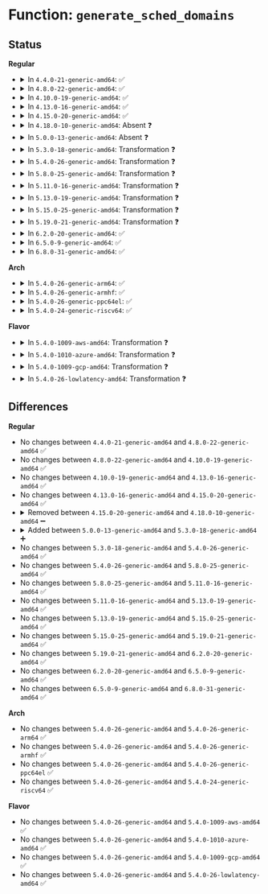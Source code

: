 # Function: <code>generate_sched_domains</code>

## Status
<b>Regular</b>
<ul>
<li>
<details>
<summary>In <code>4.4.0-21-generic-amd64</code>: ✅</summary>

```c
int generate_sched_domains(cpumask_var_t * * domains, struct sched_domain_attr * * attributes)
```

```json
{
  "name": "generate_sched_domains",
  "collision_type": "Unique Static",
  "inline_type": "No",
  "funcs": [
    {
      "addr": 18446744071580002272,
      "name": "generate_sched_domains",
      "external": false,
      "loc": "kernel/cpuset.c:620",
      "file": "kernel/cpuset.c",
      "inline": "seen, unknown",
      "caller_inline": [],
      "caller_func": [
        "kernel/cpuset.c:rebuild_sched_domains_locked"
      ]
    }
  ],
  "symbols": [
    {
      "addr": 18446744071580002272,
      "name": "generate_sched_domains",
      "section": ".text",
      "bind": "STB_LOCAL",
      "size": 1313
    }
  ]
}
```
</details>
</li>
<li>
<details>
<summary>In <code>4.8.0-22-generic-amd64</code>: ✅</summary>

```c
int generate_sched_domains(cpumask_var_t * * domains, struct sched_domain_attr * * attributes)
```

```json
{
  "name": "generate_sched_domains",
  "collision_type": "Unique Static",
  "inline_type": "No",
  "funcs": [
    {
      "addr": 18446744071580034704,
      "name": "generate_sched_domains",
      "external": false,
      "loc": "kernel/cpuset.c:631",
      "file": "kernel/cpuset.c",
      "inline": "seen, unknown",
      "caller_inline": [],
      "caller_func": [
        "kernel/cpuset.c:rebuild_sched_domains_locked"
      ]
    }
  ],
  "symbols": [
    {
      "addr": 18446744071580034704,
      "name": "generate_sched_domains",
      "section": ".text",
      "bind": "STB_LOCAL",
      "size": 1347
    }
  ]
}
```
</details>
</li>
<li>
<details>
<summary>In <code>4.10.0-19-generic-amd64</code>: ✅</summary>

```c
int generate_sched_domains(cpumask_var_t * * domains, struct sched_domain_attr * * attributes)
```

```json
{
  "name": "generate_sched_domains",
  "collision_type": "Unique Static",
  "inline_type": "No",
  "funcs": [
    {
      "addr": 18446744071580075856,
      "name": "generate_sched_domains",
      "external": false,
      "loc": "kernel/cpuset.c:631",
      "file": "kernel/cpuset.c",
      "inline": "seen, unknown",
      "caller_inline": [],
      "caller_func": [
        "kernel/cpuset.c:rebuild_sched_domains_locked"
      ]
    }
  ],
  "symbols": [
    {
      "addr": 18446744071580075856,
      "name": "generate_sched_domains",
      "section": ".text",
      "bind": "STB_LOCAL",
      "size": 1353
    }
  ]
}
```
</details>
</li>
<li>
<details>
<summary>In <code>4.13.0-16-generic-amd64</code>: ✅</summary>

```c
int generate_sched_domains(cpumask_var_t * * domains, struct sched_domain_attr * * attributes)
```

```json
{
  "name": "generate_sched_domains",
  "collision_type": "Unique Static",
  "inline_type": "No",
  "funcs": [
    {
      "addr": 18446744071580080576,
      "name": "generate_sched_domains",
      "external": false,
      "loc": "kernel/cgroup/cpuset.c:634",
      "file": "kernel/cgroup/cpuset.c",
      "inline": "seen, unknown",
      "caller_inline": [],
      "caller_func": [
        "kernel/cgroup/cpuset.c:rebuild_sched_domains_locked"
      ]
    }
  ],
  "symbols": [
    {
      "addr": 18446744071580080576,
      "name": "generate_sched_domains",
      "section": ".text",
      "bind": "STB_LOCAL",
      "size": 1299
    }
  ]
}
```
</details>
</li>
<li>
<details>
<summary>In <code>4.15.0-20-generic-amd64</code>: ✅</summary>

```c
int generate_sched_domains(cpumask_var_t * * domains, struct sched_domain_attr * * attributes)
```

```json
{
  "name": "generate_sched_domains",
  "collision_type": "Unique Static",
  "inline_type": "No",
  "funcs": [
    {
      "addr": 18446744071580132752,
      "name": "generate_sched_domains",
      "external": false,
      "loc": "kernel/cgroup/cpuset.c:651",
      "file": "kernel/cgroup/cpuset.c",
      "inline": "seen, unknown",
      "caller_inline": [],
      "caller_func": [
        "kernel/cgroup/cpuset.c:rebuild_sched_domains_locked"
      ]
    }
  ],
  "symbols": [
    {
      "addr": 18446744071580132752,
      "name": "generate_sched_domains",
      "section": ".text",
      "bind": "STB_LOCAL",
      "size": 1247
    }
  ]
}
```
</details>
</li>
<li>
<details>
<summary>In <code>4.18.0-10-generic-amd64</code>: Absent ❓</summary>

```json
{
  "name": "generate_sched_domains",
  "collision_type": "Unique Static",
  "inline_type": "Full",
  "funcs": [
    {
      "addr": 18446744071580195500,
      "name": "generate_sched_domains",
      "external": false,
      "loc": "kernel/cgroup/cpuset.c:651",
      "file": "kernel/cgroup/cpuset.c",
      "inline": "not declared, inlined",
      "caller_inline": [
        "kernel/cgroup/cpuset.c:rebuild_sched_domains_locked"
      ],
      "caller_func": []
    }
  ],
  "symbols": []
}
```
</details>
</li>
<li>
<details>
<summary>In <code>5.0.0-13-generic-amd64</code>: Absent ❓</summary>

```json
{
  "name": "generate_sched_domains",
  "collision_type": "Unique Static",
  "inline_type": "Full",
  "funcs": [
    {
      "addr": 18446744071580243866,
      "name": "generate_sched_domains",
      "external": false,
      "loc": "kernel/cgroup/cpuset.c:760",
      "file": "kernel/cgroup/cpuset.c",
      "inline": "not declared, inlined",
      "caller_inline": [
        "kernel/cgroup/cpuset.c:rebuild_sched_domains_locked"
      ],
      "caller_func": []
    }
  ],
  "symbols": []
}
```
</details>
</li>
<li>
<details>
<summary>In <code>5.3.0-18-generic-amd64</code>: Transformation ❓</summary>

```c
int generate_sched_domains(cpumask_var_t * * domains, struct sched_domain_attr * * attributes)
```

```json
{
  "name": "generate_sched_domains",
  "collision_type": "Unique Static",
  "inline_type": "No",
  "funcs": [
    {
      "addr": 0,
      "name": "generate_sched_domains",
      "external": false,
      "loc": "kernel/cgroup/cpuset.c:721",
      "file": "kernel/cgroup/cpuset.c",
      "inline": "seen, unknown",
      "caller_inline": [],
      "caller_func": [
        "kernel/cgroup/cpuset.c:rebuild_sched_domains_locked"
      ]
    }
  ],
  "symbols": [
    {
      "addr": 18446744071580297824,
      "name": "generate_sched_domains",
      "section": ".text",
      "bind": "STB_LOCAL",
      "size": 1425
    },
    {
      "addr": 18446744071580309031,
      "name": "generate_sched_domains.cold",
      "section": ".text",
      "bind": "STB_LOCAL",
      "size": 38
    }
  ]
}
```
</details>
</li>
<li>
<details>
<summary>In <code>5.4.0-26-generic-amd64</code>: Transformation ❓</summary>

```c
int generate_sched_domains(cpumask_var_t * * domains, struct sched_domain_attr * * attributes)
```

```json
{
  "name": "generate_sched_domains",
  "collision_type": "Unique Static",
  "inline_type": "No",
  "funcs": [
    {
      "addr": 0,
      "name": "generate_sched_domains",
      "external": false,
      "loc": "kernel/cgroup/cpuset.c:733",
      "file": "kernel/cgroup/cpuset.c",
      "inline": "seen, unknown",
      "caller_inline": [],
      "caller_func": [
        "kernel/cgroup/cpuset.c:rebuild_sched_domains_locked"
      ]
    }
  ],
  "symbols": [
    {
      "addr": 18446744071580346176,
      "name": "generate_sched_domains",
      "section": ".text",
      "bind": "STB_LOCAL",
      "size": 1471
    },
    {
      "addr": 18446744071580357911,
      "name": "generate_sched_domains.cold",
      "section": ".text",
      "bind": "STB_LOCAL",
      "size": 38
    }
  ]
}
```
</details>
</li>
<li>
<details>
<summary>In <code>5.8.0-25-generic-amd64</code>: Transformation ❓</summary>

```c
int generate_sched_domains(cpumask_var_t * * domains, struct sched_domain_attr * * attributes)
```

```json
{
  "name": "generate_sched_domains",
  "collision_type": "Unique Static",
  "inline_type": "No",
  "funcs": [
    {
      "addr": 0,
      "name": "generate_sched_domains",
      "external": false,
      "loc": "kernel/cgroup/cpuset.c:737",
      "file": "kernel/cgroup/cpuset.c",
      "inline": "seen, unknown",
      "caller_inline": [],
      "caller_func": [
        "kernel/cgroup/cpuset.c:rebuild_sched_domains_locked"
      ]
    }
  ],
  "symbols": [
    {
      "addr": 18446744071580416448,
      "name": "generate_sched_domains",
      "section": ".text",
      "bind": "STB_LOCAL",
      "size": 1439
    },
    {
      "addr": 18446744071580430898,
      "name": "generate_sched_domains.cold",
      "section": ".text",
      "bind": "STB_LOCAL",
      "size": 38
    }
  ]
}
```
</details>
</li>
<li>
<details>
<summary>In <code>5.11.0-16-generic-amd64</code>: Transformation ❓</summary>

```c
int generate_sched_domains(cpumask_var_t * * domains, struct sched_domain_attr * * attributes)
```

```json
{
  "name": "generate_sched_domains",
  "collision_type": "Unique Static",
  "inline_type": "No",
  "funcs": [
    {
      "addr": 0,
      "name": "generate_sched_domains",
      "external": false,
      "loc": "kernel/cgroup/cpuset.c:737",
      "file": "kernel/cgroup/cpuset.c",
      "inline": "seen, unknown",
      "caller_inline": [],
      "caller_func": [
        "kernel/cgroup/cpuset.c:rebuild_sched_domains_locked"
      ]
    }
  ],
  "symbols": [
    {
      "addr": 18446744071580404464,
      "name": "generate_sched_domains",
      "section": ".text",
      "bind": "STB_LOCAL",
      "size": 1387
    },
    {
      "addr": 18446744071591315559,
      "name": "generate_sched_domains.cold",
      "section": ".text",
      "bind": "STB_LOCAL",
      "size": 38
    }
  ]
}
```
</details>
</li>
<li>
<details>
<summary>In <code>5.13.0-19-generic-amd64</code>: Transformation ❓</summary>

```c
int generate_sched_domains(cpumask_var_t * * domains, struct sched_domain_attr * * attributes)
```

```json
{
  "name": "generate_sched_domains",
  "collision_type": "Unique Static",
  "inline_type": "No",
  "funcs": [
    {
      "addr": 0,
      "name": "generate_sched_domains",
      "external": false,
      "loc": "kernel/cgroup/cpuset.c:737",
      "file": "kernel/cgroup/cpuset.c",
      "inline": "seen, unknown",
      "caller_inline": [],
      "caller_func": [
        "kernel/cgroup/cpuset.c:rebuild_sched_domains_locked"
      ]
    }
  ],
  "symbols": [
    {
      "addr": 18446744071580400752,
      "name": "generate_sched_domains",
      "section": ".text",
      "bind": "STB_LOCAL",
      "size": 1390
    },
    {
      "addr": 18446744071591257652,
      "name": "generate_sched_domains.cold",
      "section": ".text",
      "bind": "STB_LOCAL",
      "size": 38
    }
  ]
}
```
</details>
</li>
<li>
<details>
<summary>In <code>5.15.0-25-generic-amd64</code>: Transformation ❓</summary>

```c
int generate_sched_domains(cpumask_var_t * * domains, struct sched_domain_attr * * attributes)
```

```json
{
  "name": "generate_sched_domains",
  "collision_type": "Unique Static",
  "inline_type": "No",
  "funcs": [
    {
      "addr": 0,
      "name": "generate_sched_domains",
      "external": false,
      "loc": "kernel/cgroup/cpuset.c:765",
      "file": "kernel/cgroup/cpuset.c",
      "inline": "seen, unknown",
      "caller_inline": [],
      "caller_func": [
        "kernel/cgroup/cpuset.c:rebuild_sched_domains_locked"
      ]
    }
  ],
  "symbols": [
    {
      "addr": 18446744071580563456,
      "name": "generate_sched_domains",
      "section": ".text",
      "bind": "STB_LOCAL",
      "size": 1390
    },
    {
      "addr": 18446744071592161892,
      "name": "generate_sched_domains.cold",
      "section": ".text",
      "bind": "STB_LOCAL",
      "size": 38
    }
  ]
}
```
</details>
</li>
<li>
<details>
<summary>In <code>5.19.0-21-generic-amd64</code>: Transformation ❓</summary>

```c
int generate_sched_domains(cpumask_var_t * * domains, struct sched_domain_attr * * attributes)
```

```json
{
  "name": "generate_sched_domains",
  "collision_type": "Unique Static",
  "inline_type": "No",
  "funcs": [
    {
      "addr": 0,
      "name": "generate_sched_domains",
      "external": false,
      "loc": "kernel/cgroup/cpuset.c:805",
      "file": "kernel/cgroup/cpuset.c",
      "inline": "seen, unknown",
      "caller_inline": [],
      "caller_func": [
        "kernel/cgroup/cpuset.c:rebuild_sched_domains_locked"
      ]
    }
  ],
  "symbols": [
    {
      "addr": 18446744071580766256,
      "name": "generate_sched_domains",
      "section": ".text",
      "bind": "STB_LOCAL",
      "size": 1559
    },
    {
      "addr": 18446744071593934971,
      "name": "generate_sched_domains.cold",
      "section": ".text",
      "bind": "STB_LOCAL",
      "size": 39
    }
  ]
}
```
</details>
</li>
<li>
<details>
<summary>In <code>6.2.0-20-generic-amd64</code>: ✅</summary>

```c
int generate_sched_domains(cpumask_var_t * * domains, struct sched_domain_attr * * attributes)
```

```json
{
  "name": "generate_sched_domains",
  "collision_type": "Unique Static",
  "inline_type": "No",
  "funcs": [
    {
      "addr": 18446744071581046304,
      "name": "generate_sched_domains",
      "external": false,
      "loc": "kernel/cgroup/cpuset.c:892",
      "file": "kernel/cgroup/cpuset.c",
      "inline": "seen, unknown",
      "caller_inline": [],
      "caller_func": [
        "kernel/cgroup/cpuset.c:rebuild_sched_domains_locked"
      ]
    }
  ],
  "symbols": [
    {
      "addr": 18446744071581046304,
      "name": "generate_sched_domains",
      "section": ".text",
      "bind": "STB_LOCAL",
      "size": 1666
    }
  ]
}
```
</details>
</li>
<li>
<details>
<summary>In <code>6.5.0-9-generic-amd64</code>: ✅</summary>

```c
int generate_sched_domains(cpumask_var_t * * domains, struct sched_domain_attr * * attributes)
```

```json
{
  "name": "generate_sched_domains",
  "collision_type": "Unique Static",
  "inline_type": "No",
  "funcs": [
    {
      "addr": 18446744071581136096,
      "name": "generate_sched_domains",
      "external": false,
      "loc": "kernel/cgroup/cpuset.c:892",
      "file": "kernel/cgroup/cpuset.c",
      "inline": "seen, unknown",
      "caller_inline": [],
      "caller_func": [
        "kernel/cgroup/cpuset.c:rebuild_sched_domains_locked"
      ]
    }
  ],
  "symbols": [
    {
      "addr": 18446744071581136096,
      "name": "generate_sched_domains",
      "section": ".text",
      "bind": "STB_LOCAL",
      "size": 1637
    }
  ]
}
```
</details>
</li>
<li>
<details>
<summary>In <code>6.8.0-31-generic-amd64</code>: ✅</summary>

```c
int generate_sched_domains(cpumask_var_t * * domains, struct sched_domain_attr * * attributes)
```

```json
{
  "name": "generate_sched_domains",
  "collision_type": "Unique Static",
  "inline_type": "No",
  "funcs": [
    {
      "addr": 18446744071581236864,
      "name": "generate_sched_domains",
      "external": false,
      "loc": "kernel/cgroup/cpuset.c:956",
      "file": "kernel/cgroup/cpuset.c",
      "inline": "seen, unknown",
      "caller_inline": [],
      "caller_func": [
        "kernel/cgroup/cpuset.c:rebuild_sched_domains_locked"
      ]
    }
  ],
  "symbols": [
    {
      "addr": 18446744071581236864,
      "name": "generate_sched_domains",
      "section": ".text",
      "bind": "STB_LOCAL",
      "size": 1684
    }
  ]
}
```
</details>
</li>
</ul>
<b>Arch</b>
<ul>
<li>
<details>
<summary>In <code>5.4.0-26-generic-arm64</code>: ✅</summary>

```c
int generate_sched_domains(cpumask_var_t * * domains, struct sched_domain_attr * * attributes)
```

```json
{
  "name": "generate_sched_domains",
  "collision_type": "Unique Static",
  "inline_type": "No",
  "funcs": [
    {
      "addr": 18446603336491599896,
      "name": "generate_sched_domains",
      "external": false,
      "loc": "kernel/cgroup/cpuset.c:733",
      "file": "kernel/cgroup/cpuset.c",
      "inline": "seen, unknown",
      "caller_inline": [],
      "caller_func": [
        "kernel/cgroup/cpuset.c:rebuild_sched_domains_locked"
      ]
    }
  ],
  "symbols": [
    {
      "addr": 18446603336491599896,
      "name": "generate_sched_domains",
      "section": ".text",
      "bind": "STB_LOCAL",
      "size": 1260
    }
  ]
}
```
</details>
</li>
<li>
<details>
<summary>In <code>5.4.0-26-generic-armhf</code>: ✅</summary>

```c
int generate_sched_domains(cpumask_var_t * * domains, struct sched_domain_attr * * attributes)
```

```json
{
  "name": "generate_sched_domains",
  "collision_type": "Unique Static",
  "inline_type": "No",
  "funcs": [
    {
      "addr": 3225560084,
      "name": "generate_sched_domains",
      "external": false,
      "loc": "kernel/cgroup/cpuset.c:733",
      "file": "kernel/cgroup/cpuset.c",
      "inline": "seen, unknown",
      "caller_inline": [],
      "caller_func": []
    }
  ],
  "symbols": [
    {
      "addr": 3225560084,
      "name": "generate_sched_domains",
      "section": ".text",
      "bind": "STB_LOCAL",
      "size": 1252
    }
  ]
}
```
</details>
</li>
<li>
<details>
<summary>In <code>5.4.0-26-generic-ppc64el</code>: ✅</summary>

```c
int generate_sched_domains(cpumask_var_t * * domains, struct sched_domain_attr * * attributes)
```

```json
{
  "name": "generate_sched_domains",
  "collision_type": "Unique Static",
  "inline_type": "No",
  "funcs": [
    {
      "addr": 13835058055284593808,
      "name": "generate_sched_domains",
      "external": false,
      "loc": "kernel/cgroup/cpuset.c:733",
      "file": "kernel/cgroup/cpuset.c",
      "inline": "seen, unknown",
      "caller_inline": [],
      "caller_func": [
        "kernel/cgroup/cpuset.c:rebuild_sched_domains_locked"
      ]
    }
  ],
  "symbols": [
    {
      "addr": 13835058055284593808,
      "name": "generate_sched_domains",
      "section": ".text",
      "bind": "STB_LOCAL",
      "size": 1768
    }
  ]
}
```
</details>
</li>
<li>
<details>
<summary>In <code>5.4.0-24-generic-riscv64</code>: ✅</summary>

```c
int generate_sched_domains(cpumask_var_t * * domains, struct sched_domain_attr * * attributes)
```

```json
{
  "name": "generate_sched_domains",
  "collision_type": "Unique Static",
  "inline_type": "No",
  "funcs": [
    {
      "addr": 18446743936272004902,
      "name": "generate_sched_domains",
      "external": false,
      "loc": "kernel/cgroup/cpuset.c:733",
      "file": "kernel/cgroup/cpuset.c",
      "inline": "seen, unknown",
      "caller_inline": [],
      "caller_func": []
    }
  ],
  "symbols": [
    {
      "addr": 18446743936272004902,
      "name": "generate_sched_domains",
      "section": ".text",
      "bind": "STB_LOCAL",
      "size": 1058
    }
  ]
}
```
</details>
</li>
</ul>
<b>Flavor</b>
<ul>
<li>
<details>
<summary>In <code>5.4.0-1009-aws-amd64</code>: Transformation ❓</summary>

```c
int generate_sched_domains(cpumask_var_t * * domains, struct sched_domain_attr * * attributes)
```

```json
{
  "name": "generate_sched_domains",
  "collision_type": "Unique Static",
  "inline_type": "No",
  "funcs": [
    {
      "addr": 0,
      "name": "generate_sched_domains",
      "external": false,
      "loc": "kernel/cgroup/cpuset.c:733",
      "file": "kernel/cgroup/cpuset.c",
      "inline": "seen, unknown",
      "caller_inline": [],
      "caller_func": [
        "kernel/cgroup/cpuset.c:rebuild_sched_domains_locked"
      ]
    }
  ],
  "symbols": [
    {
      "addr": 18446744071580314976,
      "name": "generate_sched_domains",
      "section": ".text",
      "bind": "STB_LOCAL",
      "size": 1471
    },
    {
      "addr": 18446744071580326711,
      "name": "generate_sched_domains.cold",
      "section": ".text",
      "bind": "STB_LOCAL",
      "size": 38
    }
  ]
}
```
</details>
</li>
<li>
<details>
<summary>In <code>5.4.0-1010-azure-amd64</code>: Transformation ❓</summary>

```c
int generate_sched_domains(cpumask_var_t * * domains, struct sched_domain_attr * * attributes)
```

```json
{
  "name": "generate_sched_domains",
  "collision_type": "Unique Static",
  "inline_type": "No",
  "funcs": [
    {
      "addr": 0,
      "name": "generate_sched_domains",
      "external": false,
      "loc": "kernel/cgroup/cpuset.c:733",
      "file": "kernel/cgroup/cpuset.c",
      "inline": "seen, unknown",
      "caller_inline": [],
      "caller_func": [
        "kernel/cgroup/cpuset.c:rebuild_sched_domains_locked"
      ]
    }
  ],
  "symbols": [
    {
      "addr": 18446744071580262288,
      "name": "generate_sched_domains",
      "section": ".text",
      "bind": "STB_LOCAL",
      "size": 1471
    },
    {
      "addr": 18446744071580273975,
      "name": "generate_sched_domains.cold",
      "section": ".text",
      "bind": "STB_LOCAL",
      "size": 38
    }
  ]
}
```
</details>
</li>
<li>
<details>
<summary>In <code>5.4.0-1009-gcp-amd64</code>: Transformation ❓</summary>

```c
int generate_sched_domains(cpumask_var_t * * domains, struct sched_domain_attr * * attributes)
```

```json
{
  "name": "generate_sched_domains",
  "collision_type": "Unique Static",
  "inline_type": "No",
  "funcs": [
    {
      "addr": 0,
      "name": "generate_sched_domains",
      "external": false,
      "loc": "kernel/cgroup/cpuset.c:733",
      "file": "kernel/cgroup/cpuset.c",
      "inline": "seen, unknown",
      "caller_inline": [],
      "caller_func": [
        "kernel/cgroup/cpuset.c:rebuild_sched_domains_locked"
      ]
    }
  ],
  "symbols": [
    {
      "addr": 18446744071580306224,
      "name": "generate_sched_domains",
      "section": ".text",
      "bind": "STB_LOCAL",
      "size": 1471
    },
    {
      "addr": 18446744071580317959,
      "name": "generate_sched_domains.cold",
      "section": ".text",
      "bind": "STB_LOCAL",
      "size": 38
    }
  ]
}
```
</details>
</li>
<li>
<details>
<summary>In <code>5.4.0-26-lowlatency-amd64</code>: Transformation ❓</summary>

```c
int generate_sched_domains(cpumask_var_t * * domains, struct sched_domain_attr * * attributes)
```

```json
{
  "name": "generate_sched_domains",
  "collision_type": "Unique Static",
  "inline_type": "No",
  "funcs": [
    {
      "addr": 0,
      "name": "generate_sched_domains",
      "external": false,
      "loc": "kernel/cgroup/cpuset.c:733",
      "file": "kernel/cgroup/cpuset.c",
      "inline": "seen, unknown",
      "caller_inline": [],
      "caller_func": [
        "kernel/cgroup/cpuset.c:rebuild_sched_domains_locked"
      ]
    }
  ],
  "symbols": [
    {
      "addr": 18446744071580360640,
      "name": "generate_sched_domains",
      "section": ".text",
      "bind": "STB_LOCAL",
      "size": 1494
    },
    {
      "addr": 18446744071580372951,
      "name": "generate_sched_domains.cold",
      "section": ".text",
      "bind": "STB_LOCAL",
      "size": 38
    }
  ]
}
```
</details>
</li>
</ul>

## Differences
<b>Regular</b>
<ul>
<li>
No changes between <code>4.4.0-21-generic-amd64</code> and <code>4.8.0-22-generic-amd64</code> ✅
</li>
<li>
No changes between <code>4.8.0-22-generic-amd64</code> and <code>4.10.0-19-generic-amd64</code> ✅
</li>
<li>
No changes between <code>4.10.0-19-generic-amd64</code> and <code>4.13.0-16-generic-amd64</code> ✅
</li>
<li>
No changes between <code>4.13.0-16-generic-amd64</code> and <code>4.15.0-20-generic-amd64</code> ✅
</li>
<li>
<details>
<summary>Removed between <code>4.15.0-20-generic-amd64</code> and <code>4.18.0-10-generic-amd64</code> ➖</summary>

```c
int generate_sched_domains(cpumask_var_t * * domains, struct sched_domain_attr * * attributes)
```
</details>
</li>
<li>
<details>
<summary>Added between <code>5.0.0-13-generic-amd64</code> and <code>5.3.0-18-generic-amd64</code> ➕</summary>

```c
int generate_sched_domains(cpumask_var_t * * domains, struct sched_domain_attr * * attributes)
```
</details>
</li>
<li>
No changes between <code>5.3.0-18-generic-amd64</code> and <code>5.4.0-26-generic-amd64</code> ✅
</li>
<li>
No changes between <code>5.4.0-26-generic-amd64</code> and <code>5.8.0-25-generic-amd64</code> ✅
</li>
<li>
No changes between <code>5.8.0-25-generic-amd64</code> and <code>5.11.0-16-generic-amd64</code> ✅
</li>
<li>
No changes between <code>5.11.0-16-generic-amd64</code> and <code>5.13.0-19-generic-amd64</code> ✅
</li>
<li>
No changes between <code>5.13.0-19-generic-amd64</code> and <code>5.15.0-25-generic-amd64</code> ✅
</li>
<li>
No changes between <code>5.15.0-25-generic-amd64</code> and <code>5.19.0-21-generic-amd64</code> ✅
</li>
<li>
No changes between <code>5.19.0-21-generic-amd64</code> and <code>6.2.0-20-generic-amd64</code> ✅
</li>
<li>
No changes between <code>6.2.0-20-generic-amd64</code> and <code>6.5.0-9-generic-amd64</code> ✅
</li>
<li>
No changes between <code>6.5.0-9-generic-amd64</code> and <code>6.8.0-31-generic-amd64</code> ✅
</li>
</ul>
<b>Arch</b>
<ul>
<li>
No changes between <code>5.4.0-26-generic-amd64</code> and <code>5.4.0-26-generic-arm64</code> ✅
</li>
<li>
No changes between <code>5.4.0-26-generic-amd64</code> and <code>5.4.0-26-generic-armhf</code> ✅
</li>
<li>
No changes between <code>5.4.0-26-generic-amd64</code> and <code>5.4.0-26-generic-ppc64el</code> ✅
</li>
<li>
No changes between <code>5.4.0-26-generic-amd64</code> and <code>5.4.0-24-generic-riscv64</code> ✅
</li>
</ul>
<b>Flavor</b>
<ul>
<li>
No changes between <code>5.4.0-26-generic-amd64</code> and <code>5.4.0-1009-aws-amd64</code> ✅
</li>
<li>
No changes between <code>5.4.0-26-generic-amd64</code> and <code>5.4.0-1010-azure-amd64</code> ✅
</li>
<li>
No changes between <code>5.4.0-26-generic-amd64</code> and <code>5.4.0-1009-gcp-amd64</code> ✅
</li>
<li>
No changes between <code>5.4.0-26-generic-amd64</code> and <code>5.4.0-26-lowlatency-amd64</code> ✅
</li>
</ul>
